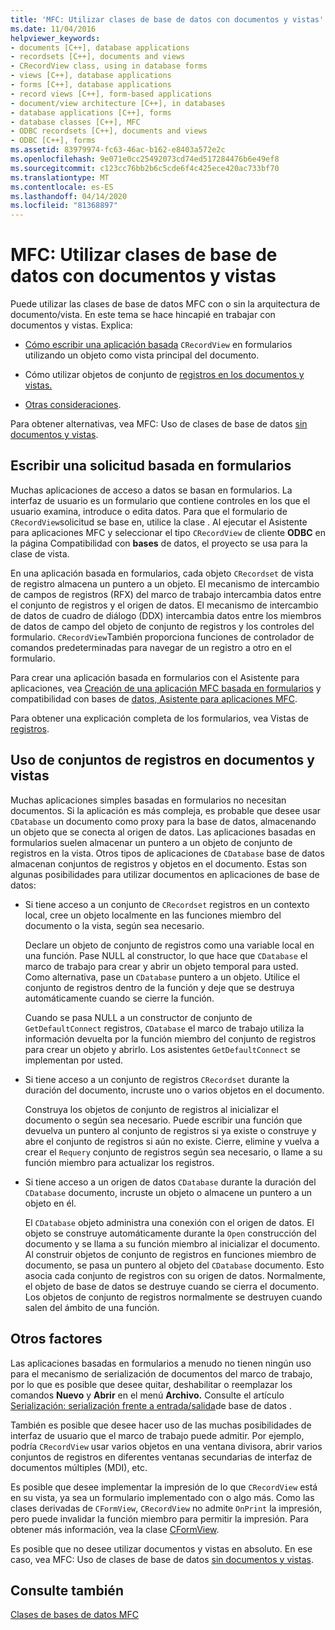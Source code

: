 ```yaml
---
title: 'MFC: Utilizar clases de base de datos con documentos y vistas'
ms.date: 11/04/2016
helpviewer_keywords:
- documents [C++], database applications
- recordsets [C++], documents and views
- CRecordView class, using in database forms
- views [C++], database applications
- forms [C++], database applications
- record views [C++], form-based applications
- document/view architecture [C++], in databases
- database applications [C++], forms
- database classes [C++], MFC
- ODBC recordsets [C++], documents and views
- ODBC [C++], forms
ms.assetid: 83979974-fc63-46ac-b162-e8403a572e2c
ms.openlocfilehash: 9e071e0cc25492073cd74ed517284476b6e49ef8
ms.sourcegitcommit: c123cc76bb2b6c5cde6f4c425ece420ac733bf70
ms.translationtype: MT
ms.contentlocale: es-ES
ms.lasthandoff: 04/14/2020
ms.locfileid: "81368897"
---
```

# <a name="mfc-using-database-classes-with-documents-and-views"></a>MFC: Utilizar clases de base de datos con documentos y vistas

Puede utilizar las clases de base de datos MFC con o sin la arquitectura de documento/vista. En este tema se hace hincapié en trabajar con documentos y vistas. Explica:

- [Cómo escribir una aplicación basada](#_core_writing_a_form.2d.based_application) `CRecordView` en formularios utilizando un objeto como vista principal del documento.

- Cómo utilizar objetos de conjunto de [registros en los documentos y vistas.](#_core_using_recordsets_in_documents_and_views)

- [Otras consideraciones](#_core_other_factors).

Para obtener alternativas, vea MFC: Uso de clases de base de datos [sin documentos y vistas](../data/mfc-using-database-classes-without-documents-and-views.md).

## <a name="writing-a-form-based-application"></a><a name="_core_writing_a_form.2d.based_application"></a>Escribir una solicitud basada en formularios

Muchas aplicaciones de acceso a datos se basan en formularios. La interfaz de usuario es un formulario que contiene controles en los que el usuario examina, introduce o edita datos. Para que el formulario de `CRecordView`solicitud se base en, utilice la clase . Al ejecutar el Asistente para aplicaciones MFC y seleccionar el tipo `CRecordView` de cliente **ODBC** en la página Compatibilidad con **bases** de datos, el proyecto se usa para la clase de vista.

En una aplicación basada en formularios, cada objeto `CRecordset` de vista de registro almacena un puntero a un objeto. El mecanismo de intercambio de campos de registros (RFX) del marco de trabajo intercambia datos entre el conjunto de registros y el origen de datos. El mecanismo de intercambio de datos de cuadro de diálogo (DDX) intercambia datos entre los miembros de datos de campo del objeto de conjunto de registros y los controles del formulario. `CRecordView`También proporciona funciones de controlador de comandos predeterminadas para navegar de un registro a otro en el formulario.

Para crear una aplicación basada en formularios con el Asistente para aplicaciones, vea [Creación de una aplicación MFC basada en formularios](../mfc/reference/creating-a-forms-based-mfc-application.md) y compatibilidad con bases de [datos, Asistente para aplicaciones MFC](../mfc/reference/database-support-mfc-application-wizard.md).

Para obtener una explicación completa de los formularios, vea Vistas de [registros](../data/record-views-mfc-data-access.md).

## <a name="using-recordsets-in-documents-and-views"></a><a name="_core_using_recordsets_in_documents_and_views"></a>Uso de conjuntos de registros en documentos y vistas

Muchas aplicaciones simples basadas en formularios no necesitan documentos. Si la aplicación es más compleja, es probable que desee usar `CDatabase` un documento como proxy para la base de datos, almacenando un objeto que se conecta al origen de datos. Las aplicaciones basadas en formularios suelen almacenar un puntero a un objeto de conjunto de registros en la vista. Otros tipos de aplicaciones de `CDatabase` base de datos almacenan conjuntos de registros y objetos en el documento. Estas son algunas posibilidades para utilizar documentos en aplicaciones de base de datos:

- Si tiene acceso a un conjunto de `CRecordset` registros en un contexto local, cree un objeto localmente en las funciones miembro del documento o la vista, según sea necesario.

   Declare un objeto de conjunto de registros como una variable local en una función. Pase NULL al constructor, lo que hace que `CDatabase` el marco de trabajo para crear y abrir un objeto temporal para usted. Como alternativa, pase un `CDatabase` puntero a un objeto. Utilice el conjunto de registros dentro de la función y deje que se destruya automáticamente cuando se cierre la función.

   Cuando se pasa NULL a un constructor de conjunto de `GetDefaultConnect` registros, `CDatabase` el marco de trabajo utiliza la información devuelta por la función miembro del conjunto de registros para crear un objeto y abrirlo. Los asistentes `GetDefaultConnect` se implementan por usted.

- Si tiene acceso a un conjunto de registros `CRecordset` durante la duración del documento, incruste uno o varios objetos en el documento.

   Construya los objetos de conjunto de registros al inicializar el documento o según sea necesario. Puede escribir una función que devuelva un puntero al conjunto de registros si ya existe o construye y abre el conjunto de registros si aún no existe. Cierre, elimine y vuelva a crear el `Requery` conjunto de registros según sea necesario, o llame a su función miembro para actualizar los registros.

- Si tiene acceso a un origen de datos `CDatabase` durante la duración del `CDatabase` documento, incruste un objeto o almacene un puntero a un objeto en él.

   El `CDatabase` objeto administra una conexión con el origen de datos. El objeto se construye automáticamente durante la `Open` construcción del documento y se llama a su función miembro al inicializar el documento. Al construir objetos de conjunto de registros en funciones miembro de documento, se pasa un puntero al objeto del `CDatabase` documento. Esto asocia cada conjunto de registros con su origen de datos. Normalmente, el objeto de base de datos se destruye cuando se cierra el documento. Los objetos de conjunto de registros normalmente se destruyen cuando salen del ámbito de una función.

## <a name="other-factors"></a><a name="_core_other_factors"></a>Otros factores

Las aplicaciones basadas en formularios a menudo no tienen ningún uso para el mecanismo de serialización de documentos del marco de trabajo, por lo que es posible que desee quitar, deshabilitar o reemplazar los comandos **Nuevo** y **Abrir** en el menú **Archivo.** Consulte el artículo [Serialización: serialización frente a entrada/salida](../mfc/serialization-serialization-vs-database-input-output.md)de base de datos .

También es posible que desee hacer uso de las muchas posibilidades de interfaz de usuario que el marco de trabajo puede admitir. Por ejemplo, podría `CRecordView` usar varios objetos en una ventana divisora, abrir varios conjuntos de registros en diferentes ventanas secundarias de interfaz de documentos múltiples (MDI), etc.

Es posible que desee implementar la impresión de lo que `CRecordView` está en su vista, ya sea un formulario implementado con o algo más. Como las clases derivadas de `CFormView`, `CRecordView` no admite `OnPrint` la impresión, pero puede invalidar la función miembro para permitir la impresión. Para obtener más información, vea la clase [CFormView](../mfc/reference/cformview-class.md).

Es posible que no desee utilizar documentos y vistas en absoluto. En ese caso, vea MFC: Uso de clases de base de datos [sin documentos y vistas](../data/mfc-using-database-classes-without-documents-and-views.md).

## <a name="see-also"></a>Consulte también

[Clases de bases de datos MFC](../data/mfc-database-classes-odbc-and-dao.md)
